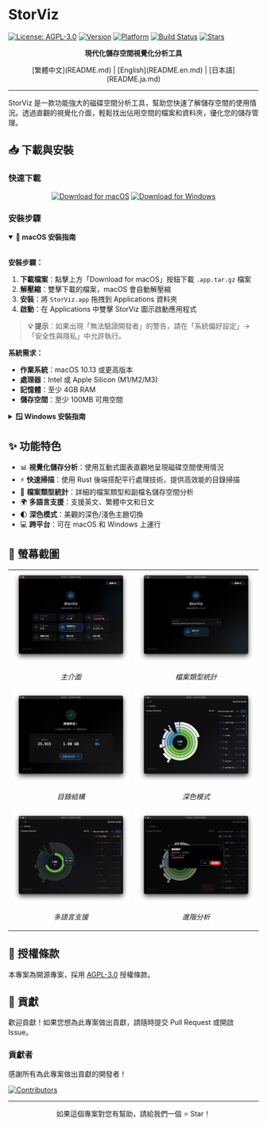 # StorViz

[![License: AGPL-3.0](https://img.shields.io/badge/License-AGPL--3.0-blue.svg)](https://opensource.org/licenses/AGPL-3.0)
[![Version](https://img.shields.io/badge/version-1.0.0--rc.3-green.svg)](https://github.com/ExpTechTW/StorViz/releases)
[![Platform](https://img.shields.io/badge/platform-macOS%20%7C%20Windows-lightgrey.svg)](https://github.com/ExpTechTW/StorViz/releases)
[![Build Status](https://github.com/ExpTechTW/StorViz/workflows/CI%20Build%20Check/badge.svg)](https://github.com/ExpTechTW/StorViz/actions)
[![Stars](https://img.shields.io/github/stars/ExpTechTW/StorViz?style=social)](https://github.com/ExpTechTW/StorViz)

<p align="center">
  <strong>現代化儲存空間視覺化分析工具</strong>
</p>

<p align="center">
  [繁體中文](README.md) | [English](README.en.md) | [日本語](README.ja.md)
</p>

---

StorViz 是一款功能強大的磁碟空間分析工具，幫助您快速了解儲存空間的使用情況。透過直觀的視覺化介面，輕鬆找出佔用空間的檔案和資料夾，優化您的儲存管理。

## 📥 下載與安裝

### 快速下載

<div align="center">

[![Download for macOS](https://img.shields.io/badge/Download-macOS-black?style=for-the-badge&logo=apple)](https://github.com/ExpTechTW/StorViz/releases/latest/download/StorViz_universal.app.tar.gz)
[![Download for Windows](https://img.shields.io/badge/Download-Windows-blue?style=for-the-badge&logo=windows)](https://github.com/ExpTechTW/StorViz/releases/latest/download/StorViz_1.0.0-rc.3_x64-setup.exe)

</div>

### 安裝步驟

<details open>
<summary><strong>🍎 macOS 安裝指南</strong></summary>

<br>

**安裝步驟：**

1. **下載檔案**：點擊上方「Download for macOS」按鈕下載 `.app.tar.gz` 檔案
2. **解壓縮**：雙擊下載的檔案，macOS 會自動解壓縮
3. **安裝**：將 `StorViz.app` 拖拽到 Applications 資料夾
4. **啟動**：在 Applications 中雙擊 StorViz 圖示啟動應用程式

> **💡 提示**：如果出現「無法驗證開發者」的警告，請在「系統偏好設定」→「安全性與隱私」中允許執行。

**系統需求：**
- **作業系統**：macOS 10.13 或更高版本
- **處理器**：Intel 或 Apple Silicon (M1/M2/M3)
- **記憶體**：至少 4GB RAM
- **儲存空間**：至少 100MB 可用空間

</details>

<details>
<summary><strong>🪟 Windows 安裝指南</strong></summary>

<br>

**安裝步驟：**

1. **下載檔案**：點擊上方「Download for Windows」按鈕下載 `.exe` 安裝程式
2. **執行安裝**：雙擊下載的安裝程式
3. **安裝精靈**：按照安裝精靈的指示完成安裝
4. **啟動**：從開始選單或桌面捷徑啟動 StorViz

> **💡 提示**：如果 Windows Defender 顯示警告，請選擇「更多資訊」→「仍要執行」。

**系統需求：**
- **作業系統**：Windows 10 或更高版本
- **架構**：x64 (64-bit)
- **記憶體**：至少 4GB RAM
- **儲存空間**：至少 100MB 可用空間

</details>

## ✨ 功能特色

- 📊 **視覺化儲存分析**：使用互動式圖表直觀地呈現磁碟空間使用情況
- ⚡ **快速掃描**：使用 Rust 後端搭配平行處理技術，提供高效能的目錄掃描
- 📁 **檔案類型統計**：詳細的檔案類型和副檔名儲存空間分析
- 🌍 **多語言支援**：支援英文、繁體中文和日文
- 🌓 **深色模式**：美觀的深色/淺色主題切換
- 💻 **跨平台**：可在 macOS 和 Windows 上運行

## 📸 螢幕截圖

<div align="center">

<table>
  <tr>
    <td width="50%">
      <img src="images/zh/image1.png" alt="主介面" />
      <p align="center"><em>主介面</em></p>
    </td>
    <td width="50%">
      <img src="images/zh/image2.png" alt="檔案類型統計" />
      <p align="center"><em>檔案類型統計</em></p>
    </td>
  </tr>
  <tr>
    <td width="50%">
      <img src="images/zh/image3.png" alt="目錄結構" />
      <p align="center"><em>目錄結構</em></p>
    </td>
    <td width="50%">
      <img src="images/zh/image4.png" alt="深色模式" />
      <p align="center"><em>深色模式</em></p>
    </td>
  </tr>
  <tr>
    <td width="50%">
      <img src="images/zh/image5.png" alt="多語言支援" />
      <p align="center"><em>多語言支援</em></p>
    </td>
    <td width="50%">
      <img src="images/zh/image6.png" alt="進階分析" />
      <p align="center"><em>進階分析</em></p>
    </td>
  </tr>
</table>

</div>

## 📄 授權條款

本專案為開源專案，採用 [AGPL-3.0](LICENSE) 授權條款。

## 🤝 貢獻

歡迎貢獻！如果您想為此專案做出貢獻，請隨時提交 Pull Request 或開啟 Issue。

### 貢獻者

感謝所有為此專案做出貢獻的開發者！

<a href="https://github.com/exptechtw/StorViz/graphs/contributors">
  <img src="https://contrib.rocks/image?repo=exptechtw/StorViz" alt="Contributors" />
</a>

---

<p align="center">
  如果這個專案對您有幫助，請給我們一個 ⭐️ Star！
</p>
